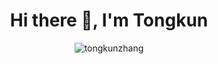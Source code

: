 
<!--
**TongkunZhang/TongkunZhang** is a ✨ _special_ ✨ repository because its `README.md` (this file) appears on your GitHub profile.

Here are some ideas to get you started:

- 🔭 I’m currently working on ...
- 🌱 I’m currently learning ...
- 👯 I’m looking to collaborate on ...
- 🤔 I’m looking for help with ...
- 💬 Ask me about ...
- 📫 How to reach me: ...
- 😄 Pronouns: ...
- ⚡ Fun fact: ...
-->

<h1 align="center">Hi there 👋, I'm Tongkun</h1>
<!-- <h3 align="center">A third year Computer Science Student at UofT.</h3>
 -->
<p align="center"> <img src="https://komarev.com/ghpvc/?username=tongkunzhang&label=Profile%20views&color=0e75b6&style=flat" alt="tongkunzhang"/></p>

